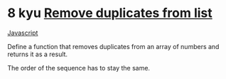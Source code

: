 # 8 kyu [Remove duplicates from list](https://www.codewars.com/kata/57a5b0dfcf1fa526bb000118)

<!-- START LANGUAGE_LINKS -->

[Javascript](./javascript.js)

<!-- END LANGUAGE_LINKS -->

Define a function that removes duplicates from an array of numbers and returns it as a result.

The order of the sequence has to stay the same.